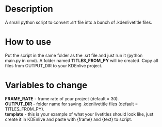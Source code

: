 # Description
A small python script to convert .srt file into a bunch of .kdenlivetitle files.

# How to use
Put the script in the same folder as the .srt file and just run it (python main.py in cmd). A folder named **TITLES_FROM_PY** will be created.
Copy all files from OUTPUT_DIR to your KDEnlive project.

# Variables to change
**FRAME_RATE** - frame rate of your project (default = 30).<br>
**OUTPUT_DIR** - folder name for saving .kdenlivetitle files (default = TITLES_FROM_PY).<br>
**template**   - this is your example of what your livetitles should look like, just create it in KDEnlive and paste with {frame} and {text} to script.

